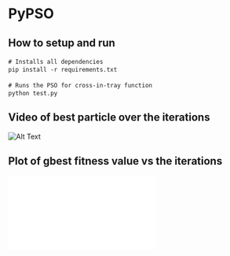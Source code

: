 # PyPSO

## How to setup and run
```
# Installs all dependencies
pip install -r requirements.txt

# Runs the PSO for cross-in-tray function
python test.py
```

## Video of best particle over the iterations
![Alt Text](video.gif)

## Plot of gbest fitness value vs the iterations
![Alt Text](plot.pdf)

